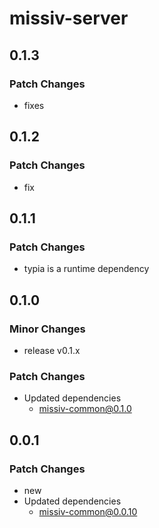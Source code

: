 # missiv-server

## 0.1.3

### Patch Changes

- fixes

## 0.1.2

### Patch Changes

- fix

## 0.1.1

### Patch Changes

- typia is a runtime dependency

## 0.1.0

### Minor Changes

- release v0.1.x

### Patch Changes

- Updated dependencies
  - missiv-common@0.1.0

## 0.0.1

### Patch Changes

- new
- Updated dependencies
  - missiv-common@0.0.10
